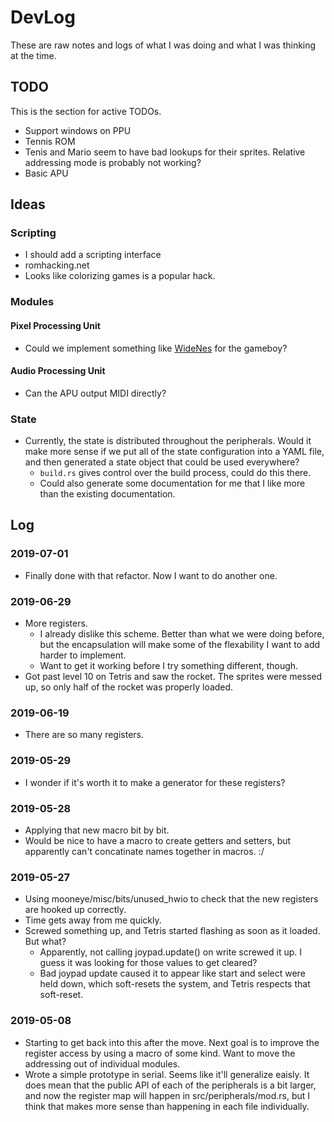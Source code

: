 # DevLog

These are raw notes and logs of what I was doing and what I was thinking at the time.

## TODO

This is the section for active TODOs.

* Support windows on PPU
 * Tennis ROM
 * Tenis and Mario seem to have bad lookups for their sprites. Relative addressing mode is probably
   not working?
* Basic APU


## Ideas

### Scripting

* I should add a scripting interface
* romhacking.net
 * Looks like colorizing games is a popular hack.

### Modules

#### Pixel Processing Unit

* Could we implement something like [WideNes](http://prilik.com/blog/2018/08/24/wideNES.html) for
  the gameboy?

#### Audio Processing Unit

* Can the APU output MIDI directly?

### State

* Currently, the state is distributed throughout the peripherals. Would it make more sense if we put
  all of the state configuration into a YAML file, and then generated a state object that could be
  used everywhere?
  * `build.rs` gives control over the build process, could do this there.
  * Could also generate some documentation for me that I like more than the existing documentation.

## Log

### 2019-07-01

 * Finally done with that refactor. Now I want to do another one.

### 2019-06-29

 * More registers.
   * I already dislike this scheme. Better than what we were doing before, but the encapsulation
     will make some of the flexability I want to add harder to implement.
   * Want to get it working before I try something different, though.
 * Got past level 10 on Tetris and saw the rocket. The sprites were messed up, so only half of the
   rocket was properly loaded.

### 2019-06-19

* There are so many registers.

### 2019-05-29

* I wonder if it's worth it to make a generator for these registers?

### 2019-05-28

* Applying that new macro bit by bit.
* Would be nice to have a macro to create getters and setters, but apparently can't concatinate
  names together in macros. :/

### 2019-05-27

* Using mooneye/misc/bits/unused\_hwio to check that the new registers are hooked up correctly.
* Time gets away from me quickly.
* Screwed something up, and Tetris started flashing as soon as it loaded. But what?
  * Apparently, not calling joypad.update() on write screwed it up. I guess it was looking for
    those values to get cleared?
  * Bad joypad update caused it to appear like start and select were held down, which soft-resets
    the system, and Tetris respects that soft-reset.

### 2019-05-08

* Starting to get back into this after the move. Next goal is to improve the register access by
  using a macro of some kind. Want to move the addressing out of individual modules.
* Wrote a simple prototype in serial. Seems like it'll generalize eaisly. It does mean that the
  public API of each of the peripherals is a bit larger, and now the register map will happen in
  src/peripherals/mod.rs, but I think that makes more sense than happening in each file
  individually.
